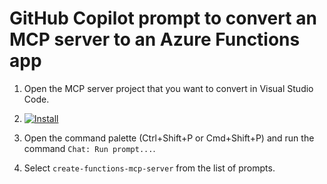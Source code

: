 # GitHub Copilot prompt to convert an MCP server to an Azure Functions app

1. Open the MCP server project that you want to convert in Visual Studio Code.

1. <a href="vscode:chat-prompt/install?url=https://raw.githubusercontent.com/anthonychu/create-functions-mcp-server/refs/heads/main/prompts/create-functions-mcp-server.prompt.md"><img src="https://img.shields.io/badge/VS_Code-Install_prompt-0098FF?style=flat-square&logo=visualstudiocode&logoColor=white" alt="Install"></a>

1. Open the command palette (Ctrl+Shift+P or Cmd+Shift+P) and run the command `Chat: Run prompt...`.

1. Select `create-functions-mcp-server` from the list of prompts.

